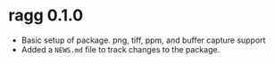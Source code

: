 # ragg 0.1.0

* Basic setup of package. png, tiff, ppm, and buffer capture support
* Added a `NEWS.md` file to track changes to the package.
